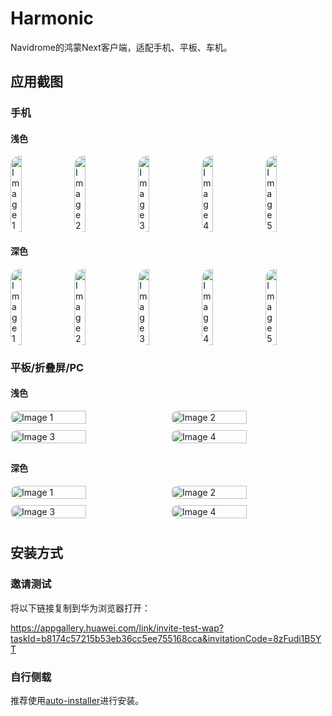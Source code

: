 # Harmonic

Navidrome的鸿蒙Next客户端，适配手机、平板、车机。

## 应用截图

### 手机

#### 浅色

<div style="display: flex; justify-content: space-between;">
  <img src="./assets/phone/light1.png" alt="Image 1" style="width: 19%; border-radius: 15px;">
  <img src="./assets/phone/light2.png" alt="Image 2" style="width: 19%; border-radius: 15px;">
  <img src="./assets/phone/light3.png" alt="Image 3" style="width: 19%; border-radius: 15px;">
  <img src="./assets/phone/light4.png" alt="Image 4" style="width: 19%; border-radius: 15px;">
  <img src="./assets/phone/light5.png" alt="Image 5" style="width: 19%; border-radius: 15px;">
</div>

#### 深色

<div style="display: flex; justify-content: space-between;">
  <img src="./assets/phone/dark1.png" alt="Image 1" style="width: 19%; border-radius: 15px;">
  <img src="./assets/phone/dark2.png" alt="Image 2" style="width: 19%; border-radius: 15px;">
  <img src="./assets/phone/dark3.png" alt="Image 3" style="width: 19%; border-radius: 15px;">
  <img src="./assets/phone/dark4.png" alt="Image 4" style="width: 19%; border-radius: 15px;">
  <img src="./assets/phone/dark5.png" alt="Image 5" style="width: 19%; border-radius: 15px;">
</div>

### 平板/折叠屏/PC

#### 浅色

<div style="display: flex; justify-content: space-between; flex-wrap: wrap;">
  <img src="./assets/PC/light1.png" alt="Image 1" style="width: 49%; margin-bottom: 10px; border-radius: 15px;">
  <img src="./assets/PC/light2.png" alt="Image 2" style="width: 49%; margin-bottom: 10px; border-radius: 15px;">
  <img src="./assets/PC/light3.png" alt="Image 3" style="width: 49%; margin-bottom: 10px; border-radius: 15px;">
  <img src="./assets/PC/light4.png" alt="Image 4" style="width: 49%; margin-bottom: 10px; border-radius: 15px;">
</div>

#### 深色

<div style="display: flex; justify-content: space-between; flex-wrap: wrap;">
  <img src="./assets/PC/dark1.png" alt="Image 1" style="width: 49%; margin-bottom: 10px; border-radius: 15px;">
  <img src="./assets/PC/dark2.png" alt="Image 2" style="width: 49%; margin-bottom: 10px; border-radius: 15px;">
  <img src="./assets/PC/dark3.png" alt="Image 3" style="width: 49%; margin-bottom: 10px; border-radius: 15px;">
  <img src="./assets/PC/dark4.png" alt="Image 4" style="width: 49%; margin-bottom: 10px; border-radius: 15px;">
</div>

## 安装方式

### 邀请测试

将以下链接复制到华为浏览器打开：

https://appgallery.huawei.com/link/invite-test-wap?taskId=b8174c57215b53eb36cc5ee755168cca&invitationCode=8zFudi1B5YT

### 自行侧载

推荐使用[auto-installer](https://github.com/likuai2010/auto-installer)进行安装。
